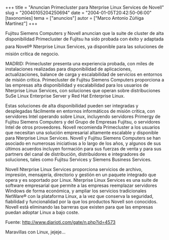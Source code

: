+++
title = "Anuncian Primecluster para Nterprise Linux Services de Novell"
slug = "20040105204250694"
date = "2004-01-05T20:42:50-06:00"
[taxonomies]
tema = ["anuncios"]
autor = ["Marco Antonio Zúñiga Martínez"]
+++

Fujitsu Siemens Computers y Novell anuncian que la suite de cluster de
alta disponibilidad Primecluster de Fujitsu ha sido probada con éxito y
adaptada para Novell® Nterprise Linux Services, ya disponible para las
soluciones de misión crítica de negocio.

<!-- more -->
MADRID: Primecluster presenta una experiencia probada, con miles de
instalaciones realizadas para disponibilidad de aplicaciones,
actualizaciones, balance de carga y escalabilidad de servicios en
entornos de misión crítica. Primecluster de Fujitsu Siemens Computers
proporciona a las empresas alta disponibilidad y escalabilidad para los
usuarios de Nterprise Linux Services, con soluciones que operan sobre
distribuciones SuSe Linux Enterprise Server y Red Hat Enterprise Linux.

Estas soluciones de alta disponibilidad pueden ser integradas y
desplegadas fácilmente en entornos informáticos de misión crítica, con
servidores Intel operando sobre Linux, incluyendo servidores Primergy de
Fujitsu Siemens Computers y del Grupo de Empresas Fujitsu, o servidores
Intel de otros proveedores. Novell recomienda Primecluster a los
usuarios que necesitan una solución empresarial altamente escalable y
disponible para Nterprise Linux Services. Novell y Fujitsu Siemens
Computers se han asociado en numerosas iniciativas a lo largo de los
años, y algunos de sus últimos acuerdos incluyen formación para sus
fuerzas de venta y para sus partners del canal de distribución,
distribuidores e integradores de soluciones, tales como Fujitsu Services
y Siemens Business Services.

Novell Nterprise Linux Services proporciona servicios de archivo,
impresión, mensajería, directorio y gestión en un paquete integrado que
opera y es soportado por Linux. Nterprise Linux Services es una suite de
software empresarial que permite a las empresas reemplazar servidores
Windows de forma económica, y ampliar los servicios tradicionales
NetWare® con la plataforma Linux, a la vez que conserva la seguridad,
fiabilidad y funcionalidad por la que los productos Novell son
conocidos. Novell está eliminando las barreras que existen para que las
empresas puedan adoptar Linux a bajo coste.

Fuente: <http://www.diarioti.com/gate/n.php?id=4573>

Maravillas con Linux, jejeje…
